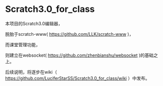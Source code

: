 # Scratch3.0_for_class

本项目的Scratch3.0编辑器，

脱胎于scratch-www( https://github.com/LLK/scratch-www )，

而课堂管理功能，

则建立在websocket( https://github.com/zhenbianshu/websocket )的基础之上。

           
后续说明，将逐步在wiki（ https://github.com/LuciferStarSS/Scratch3.0_for_class/wiki ）中发布。

